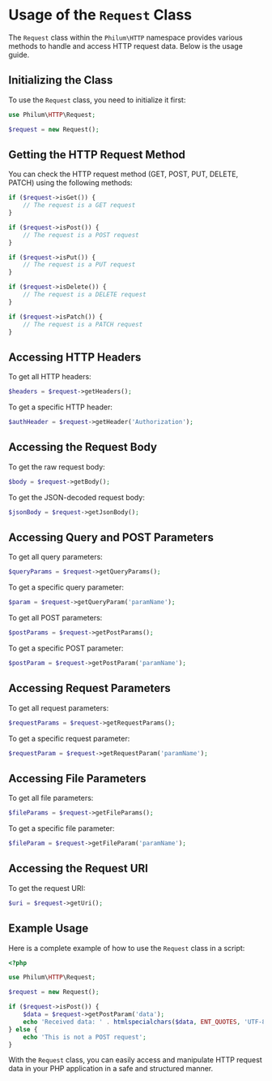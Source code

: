 # Usage of the `Request` Class

The `Request` class within the `Philum\HTTP` namespace provides various methods to handle and access HTTP request data. Below is the usage guide.

## Initializing the Class

To use the `Request` class, you need to initialize it first:

```php
use Philum\HTTP\Request;

$request = new Request();
```

## Getting the HTTP Request Method

You can check the HTTP request method (GET, POST, PUT, DELETE, PATCH) using the following methods:

```php
if ($request->isGet()) {
    // The request is a GET request
}

if ($request->isPost()) {
    // The request is a POST request
}

if ($request->isPut()) {
    // The request is a PUT request
}

if ($request->isDelete()) {
    // The request is a DELETE request
}

if ($request->isPatch()) {
    // The request is a PATCH request
}
```

## Accessing HTTP Headers

To get all HTTP headers:

```php
$headers = $request->getHeaders();
```

To get a specific HTTP header:

```php
$authHeader = $request->getHeader('Authorization');
```

## Accessing the Request Body

To get the raw request body:

```php
$body = $request->getBody();
```

To get the JSON-decoded request body:

```php
$jsonBody = $request->getJsonBody();
```

## Accessing Query and POST Parameters

To get all query parameters:

```php
$queryParams = $request->getQueryParams();
```

To get a specific query parameter:

```php
$param = $request->getQueryParam('paramName');
```

To get all POST parameters:

```php
$postParams = $request->getPostParams();
```

To get a specific POST parameter:

```php
$postParam = $request->getPostParam('paramName');
```

## Accessing Request Parameters

To get all request parameters:

```php
$requestParams = $request->getRequestParams();
```

To get a specific request parameter:

```php
$requestParam = $request->getRequestParam('paramName');
```

## Accessing File Parameters

To get all file parameters:

```php
$fileParams = $request->getFileParams();
```

To get a specific file parameter:

```php
$fileParam = $request->getFileParam('paramName');
```

## Accessing the Request URI

To get the request URI:

```php
$uri = $request->getUri();
```

## Example Usage

Here is a complete example of how to use the `Request` class in a script:

```php
<?php

use Philum\HTTP\Request;

$request = new Request();

if ($request->isPost()) {
    $data = $request->getPostParam('data');
    echo 'Received data: ' . htmlspecialchars($data, ENT_QUOTES, 'UTF-8');
} else {
    echo 'This is not a POST request';
}
```

With the `Request` class, you can easily access and manipulate HTTP request data in your PHP application in a safe and structured manner.
